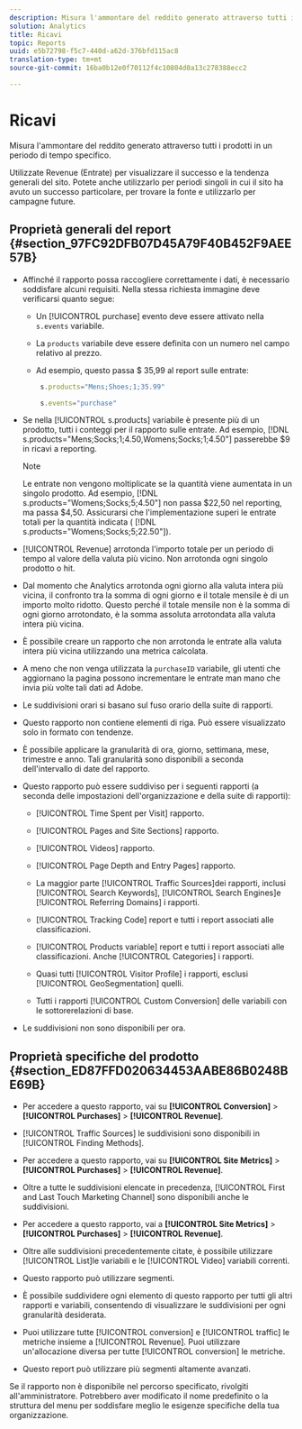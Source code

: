 ```yaml
---
description: Misura l'ammontare del reddito generato attraverso tutti i prodotti in un periodo di tempo specifico.
solution: Analytics
title: Ricavi
topic: Reports
uuid: e5b72798-f5c7-440d-a62d-376bfd115ac8
translation-type: tm+mt
source-git-commit: 16ba0b12e0f70112f4c10804d0a13c278388ecc2

---
```



# Ricavi

Misura l'ammontare del reddito generato attraverso tutti i prodotti in un periodo di tempo specifico.

Utilizzate Revenue (Entrate) per visualizzare il successo e la tendenza generali del sito. Potete anche utilizzarlo per periodi singoli in cui il sito ha avuto un successo particolare, per trovare la fonte e utilizzarlo per campagne future.

## Proprietà generali del report {#section_97FC92DFB07D45A79F40B452F9AEE57B}

* Affinché il rapporto possa raccogliere correttamente i dati, è necessario soddisfare alcuni requisiti. Nella stessa richiesta immagine deve verificarsi quanto segue:

   * Un [!UICONTROL purchase] evento deve essere attivato nella `s.events` variabile.

   * La `products` variabile deve essere definita con un numero nel campo relativo al prezzo.
   * Ad esempio, questo passa $ 35,99 al report sulle entrate:

      ```js
       s.products="Mens;Shoes;1;35.99"
      ```

      ```js
       s.events="purchase"
      ```

* Se nella [!UICONTROL s.products] variabile è presente più di un prodotto, tutti i conteggi per il rapporto sulle entrate. Ad esempio, [!DNL s.products="Mens;Socks;1;4.50,Womens;Socks;1;4.50"] passerebbe $9 in ricavi a reporting.

   >[!NOTE]
   >
   >Le entrate non vengono moltiplicate se la quantità viene aumentata in un singolo prodotto. Ad esempio, [!DNL s.products="Womens;Socks;5;4.50"] non passa $22,50 nel reporting, ma passa $4,50. Assicurarsi che l'implementazione superi le entrate totali per la quantità indicata ( [!DNL s.products="Womens;Socks;5;22.50"]).

* [!UICONTROL Revenue] arrotonda l'importo totale per un periodo di tempo al valore della valuta più vicino. Non arrotonda ogni singolo prodotto o hit.
* Dal momento che Analytics arrotonda ogni giorno alla valuta intera più vicina, il confronto tra la somma di ogni giorno e il totale mensile è di un importo molto ridotto. Questo perché il totale mensile non è la somma di ogni giorno arrotondato, è la somma assoluta arrotondata alla valuta intera più vicina.
* È possibile creare un rapporto che non arrotonda le entrate alla valuta intera più vicina utilizzando una metrica [](https://marketing.adobe.com/resources/help/en_US/analytics/calcmetrics/)calcolata.
* A meno che non venga utilizzata la `purchaseID` variabile, gli utenti che aggiornano la pagina possono incrementare le entrate man mano che invia più volte tali dati ad Adobe.
* Le suddivisioni orari si basano sul fuso orario della suite di rapporti.
* Questo rapporto non contiene elementi di riga. Può essere visualizzato solo in formato con tendenze.
* È possibile applicare la granularità di ora, giorno, settimana, mese, trimestre e anno. Tali granularità sono disponibili a seconda dell'intervallo di date del rapporto.
* Questo rapporto può essere suddiviso per i seguenti rapporti (a seconda delle impostazioni dell'organizzazione e della suite di rapporti):

   * [!UICONTROL Time Spent per Visit] rapporto.
   * [!UICONTROL Pages and Site Sections] rapporto.
   * [!UICONTROL Videos] rapporto.
   * [!UICONTROL Page Depth and Entry Pages] rapporto.
   * La maggior parte [!UICONTROL Traffic Sources]dei rapporti, inclusi [!UICONTROL Search Keywords], [!UICONTROL Search Engines]e [!UICONTROL Referring Domains] i rapporti.

   * [!UICONTROL Tracking Code] report e tutti i report associati alle classificazioni.
   * [!UICONTROL Products variable] report e tutti i report associati alle classificazioni. Anche [!UICONTROL Categories] i rapporti.

   * Quasi tutti [!UICONTROL Visitor Profile] i rapporti, esclusi [!UICONTROL GeoSegmentation] quelli.

   * Tutti i rapporti [!UICONTROL Custom Conversion] delle variabili con le sottorerelazioni di base.

* Le suddivisioni non sono disponibili per ora.

## Proprietà specifiche del prodotto {#section_ED87FFD020634453AABE86B0248BE69B}

* Per accedere a questo rapporto, vai su **[!UICONTROL Conversion]** &gt; **[!UICONTROL Purchases]** &gt; **[!UICONTROL Revenue]**.

* [!UICONTROL Traffic Sources] le suddivisioni sono disponibili in [!UICONTROL Finding Methods].

* Per accedere a questo rapporto, vai su **[!UICONTROL Site Metrics]** &gt; **[!UICONTROL Purchases]** &gt; **[!UICONTROL Revenue]**.

* Oltre a tutte le suddivisioni elencate in precedenza, [!UICONTROL First and Last Touch Marketing Channel] sono disponibili anche le suddivisioni.

* Per accedere a questo rapporto, vai a **[!UICONTROL Site Metrics]** &gt; **[!UICONTROL Purchases]** &gt; **[!UICONTROL Revenue]**.

* Oltre alle suddivisioni precedentemente citate, è possibile utilizzare [!UICONTROL List]le variabili e le [!UICONTROL Video] variabili correnti.

* Questo rapporto può utilizzare segmenti.

* È possibile suddividere ogni elemento di questo rapporto per tutti gli altri rapporti e variabili, consentendo di visualizzare le suddivisioni per ogni granularità desiderata.
* Puoi utilizzare tutte [!UICONTROL conversion] e [!UICONTROL traffic] le metriche insieme a [!UICONTROL Revenue]. Puoi utilizzare un'allocazione diversa per tutte [!UICONTROL conversion] le metriche.

* Questo report può utilizzare più segmenti altamente avanzati.

Se il rapporto non è disponibile nel percorso specificato, rivolgiti all'amministratore. Potrebbero aver modificato il nome predefinito o la struttura del menu per soddisfare meglio le esigenze specifiche della tua organizzazione.

